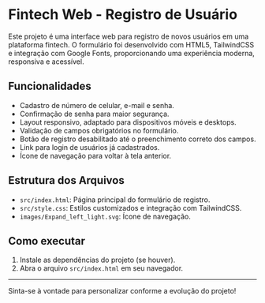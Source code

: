 # Fintech Web - Registro de Usuário

Este projeto é uma interface web para registro de novos usuários em uma plataforma fintech. O formulário foi desenvolvido com HTML5, TailwindCSS e integração com Google Fonts, proporcionando uma experiência moderna, responsiva e acessível.

## Funcionalidades

- Cadastro de número de celular, e-mail e senha.
- Confirmação de senha para maior segurança.
- Layout responsivo, adaptado para dispositivos móveis e desktops.
- Validação de campos obrigatórios no formulário.
- Botão de registro desabilitado até o preenchimento correto dos campos.
- Link para login de usuários já cadastrados.
- Ícone de navegação para voltar à tela anterior.

## Estrutura dos Arquivos

- `src/index.html`: Página principal do formulário de registro.
- `src/style.css`: Estilos customizados e integração com TailwindCSS.
- `images/Expand_left_light.svg`: Ícone de navegação.

## Como executar

1. Instale as dependências do projeto (se houver).
2. Abra o arquivo `src/index.html` em seu navegador.

---

Sinta-se à vontade para personalizar conforme a evolução do projeto!
